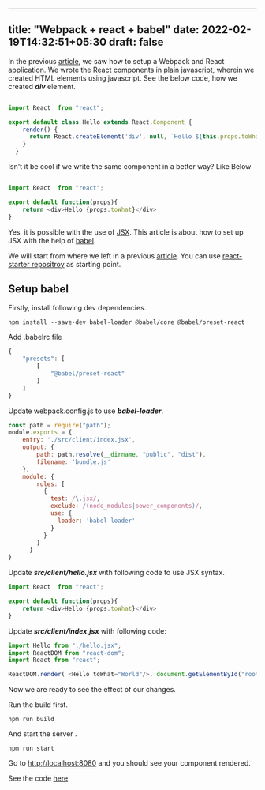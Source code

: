  ---
title: "Webpack + react + babel"
date: 2022-02-19T14:32:51+05:30
draft: false
---

In the previous [article](/posts/javascript/tool/react/), we saw how to setup a Webpack and React application. We wrote the React components in plain javascript, wherein we created  HTML elements using javascript. See the below code, how we created ***div*** element.


```javascript

import React  from "react";

export default class Hello extends React.Component {
	render() {
	  return React.createElement('div', null, `Hello ${this.props.toWhat}`);
	}
  }

```

Isn't it be cool if we write the same component in a better way? Like Below

```javascript

import React  from "react";

export default function(props){
	return <div>Hello {props.toWhat}</div>
}

```

Yes, it is possible with the use of [JSX](https://reactjs.org/docs/introducing-jsx.html). This article is about how to set up JSX with the help of [babel](https://babeljs.io/).

We will start from where we left in a previous [article](/posts/javascript/tool/react/). You can use [react-starter repositroy](https://github.com/randomdevforyou/react-starter) as starting point.

## Setup babel

Firstly, install following dev dependencies.

```shell
npm install --save-dev babel-loader @babel/core @babel/preset-react

```

Add .babelrc file 

```javascript
{
	"presets": [
		[
			"@babel/preset-react"
		]
	]
}
```


Update webpack.config.js to use ***babel-loader***.

```javascript
const path = require("path");
module.exports = {	
	entry: './src/client/index.jsx',
	output: {
		path: path.resolve(__dirname, "public", "dist"),
		filename: 'bundle.js'
	},
	module: {
		rules: [
		  {
			test: /\.jsx/,
			exclude: /(node_modules|bower_components)/,
			use: {
			  loader: 'babel-loader'
			}
		  }
		]
	  }
}
```

Update ***src/client/hello.jsx*** with following code to use JSX syntax.
```javascript
import React  from "react";

export default function(props){
	return <div>Hello {props.toWhat}</div>
}

```

Update ***src/client/index.jsx*** with following code:

```javascript
import Hello from "./hello.jsx";
import ReactDOM from "react-dom";
import React from "react";

ReactDOM.render( <Hello toWhat="World"/>, document.getElementById("root"));

```

Now we are ready to see the effect of our changes.

Run the build first.

```shell
npm run build
```

And start the server .

```shell
npm run start
```

Go to [http://localhost:8080](http://localhost:8080) and you should see your component rendered.

See the code [here](https://github.com/randomdevforyou/webpack-react-babel)






